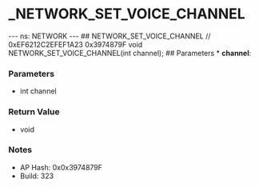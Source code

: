 # _NETWORK_SET_VOICE_CHANNEL

--- ns: NETWORK --- ## NETWORK_SET_VOICE_CHANNEL  // 0xEF6212C2EFEF1A23 0x3974879F void NETWORK_SET_VOICE_CHANNEL(int channel);   ## Parameters * **channel**:

### Parameters
* int channel

### Return Value
* void

### Notes
* AP Hash: 0x0x3974879F
* Build: 323

